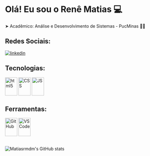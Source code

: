 # Olá! Eu sou o Renê Matias 💻

 ➤ Acadêmico: Análise e Desenvolvimento de Sistemas - PucMinas 👨‍🎓

## Redes Sociais:
  [![linkedin](https://img.shields.io/badge/LinkedIn-0077B5?style=for-the-badge&logo=linkedin&logoColor=white)](https://www.linkedin.com/in/ren%C3%AA-matias-931689249/)
## Tecnologias:
<div style="display: inline_block">
  <img align="conter" alt="html5" height="60" width="40" src="https://cdn.jsdelivr.net/gh/devicons/devicon/icons/html5/html5-original-wordmark.svg"/>
  <img align="conter" alt="CSS" height="60" width="40" src="https://cdn.jsdelivr.net/gh/devicons/devicon/icons/css3/css3-original-wordmark.svg"/>
  <img align="conter" alt="JS"  height="60" width="40" src="https://cdn.jsdelivr.net/gh/devicons/devicon/icons/javascript/javascript-original.svg"/>
</div>

## Ferramentas:
<div style="display: inline_block">
  <img align="conter" alt="GitHub" height="60" width="40" src="https://cdn.jsdelivr.net/gh/devicons/devicon/icons/github/github-original-wordmark.svg"/>
  <img align="conter" alt="VSCode" height="60" width="40" src="https://cdn.jsdelivr.net/gh/devicons/devicon/icons/vscode/vscode-original-wordmark.svg"/>
</div>

##
  ![Matiasrmdm's GitHub stats](https://github-readme-stats.vercel.app/api?username=Matiasrmdm&show_icons=true&theme=dark)



